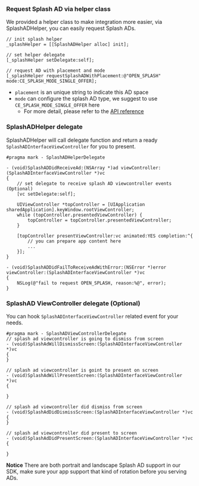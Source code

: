 ### Request Splash AD via helper class
We provided a helper class to make integration more easier, via SplashADHelper, you can easily request Splash ADs.
```objc
// init splash helper
_splashHelper = [[SplashADHelper alloc] init];

// set helper delegate
[_splashHelper setDelegate:self];

// request AD with placement and mode
[_splashHelper requestSplashADWithPlacement:@"OPEN_SPLASH" mode:CE_SPLASH_MODE_SINGLE_OFFER];
```
- `placement` is an unique string to indicate this AD space
- `mode` can configure the splash AD type, we suggest to use `CE_SPLASH_MODE_SINGLE_OFFER` here
    - For more detail, please refer to the [API reference]()

### SplashADHelper delegate
SplashADHelper will call delegate function and return a ready `SplashADInterfaceViewController` for you to present.
```objc
#pragma mark - SplashADHelperDelegate

- (void)SplashADDidReceiveAd:(NSArray *)ad viewController:(SplashADInterfaceViewController *)vc
{
    // set delegate to receive splash AD viewcontroller events (Optional)
    [vc setDelegate:self];

    UIViewController *topController = [UIApplication sharedApplication].keyWindow.rootViewController;
    while (topController.presentedViewController) {
        topController = topController.presentedViewController;
    }

    [topController presentViewController:vc animated:YES completion:^{
        // you can prepare app content here
        ...
    }];
}

- (void)SplashADDidFailToReceiveAdWithError:(NSError *)error viewController:(SplashADInterfaceViewController *)vc
{
    NSLog(@"fail to request OPEN_SPLASH, reason:%@", error);
}
```

### SplashAD ViewController delegate (Optional)
You can hook `SplashADInterfaceViewController` related event for your needs.
```objc
#pragma mark - SplashADViewControllerDelegate
// splash ad viewcontroller is going to dismiss from screen
- (void)SplashAdWillDismissScreen:(SplashADInterfaceViewController *)vc
{
}

// splash ad viewcontroller is goint to present on screen
- (void)SplashAdWillPresentScreen:(SplashADInterfaceViewController *)vc
{

}

// splash ad viewcontroller did dismiss from screen
- (void)SplashAdDidDismissScreen:(SplashADInterfaceViewController *)vc
{
}

// splash ad viewcontroller did present to screen
- (void)SplashAdDidPresentScreen:(SplashADInterfaceViewController *)vc
{

}
```
**Notice** There are both portrait and landscape Splash AD support in our SDK, make sure your app support that kind of rotation before you serving ADs.
